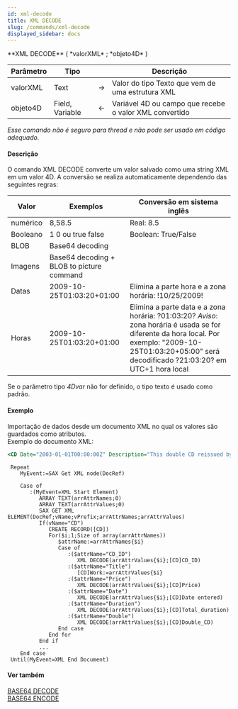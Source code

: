 ```yaml
---
id: xml-decode
title: XML DECODE
slug: /commands/xml-decode
displayed_sidebar: docs
---
```


<!--REF #_command_.XML DECODE.Syntax-->**XML DECODE** ( *valorXML* ; *objeto4D* )<!-- END REF-->
<!--REF #_command_.XML DECODE.Params-->
| Parâmetro | Tipo |  | Descrição |
| --- | --- | --- | --- |
| valorXML | Text | &#8594;  | Valor do tipo Texto que vem de uma estrutura XML |
| objeto4D | Field, Variable | &#8592; | Variável 4D ou campo que recebe o valor XML convertido |

<!-- END REF-->

*Esse comando não é seguro para thread e não pode ser usado em código adequado.*


#### Descrição 

<!--REF #_command_.XML DECODE.Summary-->O comando XML DECODE converte um valor salvado como uma string XML em um valor 4D.<!-- END REF--> A conversão se realiza automaticamente dependendo das seguintes regras: 

| **Valor** | **Exemplos**                                                                          | Conversão em sistema inglês                                                                                                                                                                               |
| --------- | ------------------------------------------------------------------------------------- | --------------------------------------------------------------------------------------------------------------------------------------------------------------------------------------------------------- |
| numérico  | <Price>8,5</Price><Price>8.5</Price>                                                  | Real: 8.5                                                                                                                                                                                                 |
| Booleano  | <Double>1</Double> <Double>0</Double> ou <Double>true</Double> <Double>false</Double> | Boolean: True/False                                                                                                                                                                                       |
| BLOB      | Base64 decoding                                                                       |                                                                                                                                                                                                           |
| Imagens   | Base64 decoding + BLOB to picture command                                             |                                                                                                                                                                                                           |
| Datas     | 2009-10-25T01:03:20+01:00                                                             | Elimina a parte hora e a zona horária: !10/25/2009!                                                                                                                                                       |
| Horas     | 2009-10-25T01:03:20+01:00                                                             | Elimina a parte data e a zona horária: ?01:03:20? *Aviso*: zona horária é usada se for diferente da hora local. Por exemplo: "2009-10-25T01:03:20+05:00" será decodificado ?21:03:20? em UTC+1 hora local |

Se o parâmetro tipo *4Dvar* não for definido, o tipo texto é usado como padrão. 

#### Exemplo 

Importação de dados desde um documento XML no qual os valores são guardados como atributos.  
Exemplo do documento XML:  

```XML
<CD Date="2003-01-01T00:00:00Z" Description="This double CD reissued by EMI in 1995 combines 4 Stabat mater hymns. One by Rossini interpreted by the Berlin Symphony Orchestra, directed by Karl Forster. Followed by a work of Verdi, by the Philharmonic Orchestra, directed by Carlo Maria Giulini. On the second CD, you will find Francis Poulenc interpreted by Régine Crespin. This compilation ends with a little-known version, that of the Polish composer Karol Szymanowski. Polish National Radio Symphony Orchestra directed by Antoni Wit" Double="true" Duration="7246" Type="Sacred music" CD_ID="5" Performer="Various" Price="8.5" Title="4 Stabat mater"/>
```

```4d
 Repeat
    MyEvent:=SAX Get XML node(DocRef)
 
    Case of
       :(MyEvent=XML Start Element)
          ARRAY TEXT(arrAttrNames;0)
          ARRAY TEXT(arrAttrValues;0)
          SAX GET XML ELEMENT(DocRef;vName;vPrefix;arrAttrNames;arrAttrValues)
          If(vName="CD")
             CREATE RECORD([CD])
             For($i;1;Size of array(arrAttrNames))
                $attrName:=arrAttrNames{$i}
                Case of
                   :($attrName="CD_ID")
                      XML DECODE(arrAttrValues{$i};[CD]CD_ID)
                   :($attrName="Title")
                      [CD]Work:=arrAttrValues{$i}
                   :($attrName="Price")
                      XML DECODE(arrAttrValues{$i};[CD]Price)
                   :($attrName="Date")
                      XML DECODE(arrAttrValues{$i};[CD]Date entered)
                   :($attrName="Duration")
                      XML DECODE(arrAttrValues{$i};[CD]Total_duration)
                   :($attrName="Double")
                      XML DECODE(arrAttrValues{$i};[CD]Double_CD)
                End case
             End for
          End if
          ...
    End case
 Until(MyEvent=XML End Document)
```

#### Ver também 

[BASE64 DECODE](base64-decode.md)  
[BASE64 ENCODE](base64-encode.md)  